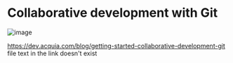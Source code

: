 # Collaborative development with Git

![image](https://user-images.githubusercontent.com/71446337/162409650-2c4599d4-f64b-48ac-a4e3-6a4936825560.png)

https://dev.acquia.com/blog/getting-started-collaborative-development-git
file text in the link doesn't exist
